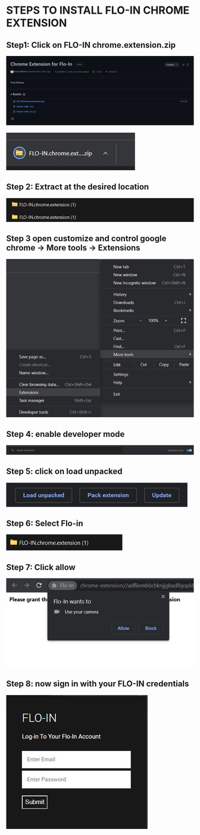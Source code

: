 # STEPS TO  INSTALL FLO-IN CHROME EXTENSION
## Step1: Click on FLO-IN chrome.extension.zip

<img src = "assets/step11.jpg">
<BR>
<BR>
<img src = "assets/step12.jpg">

## Step 2: Extract at the desired location

<img src = "assets/step2.jpg">

## Step 3 open customize and control google chrome → More tools → Extensions

<img src = "assets/step3.jpg">

## Step 4: enable developer mode

<img src = "assets/step4.jpg">

## Step 5: click on load unpacked

<img src = "assets/step5.jpg">

## Step 6: Select Flo-in 

<img src = "assets/step8.jpg">

## Step 7: Click allow

<img src = "assets/step6.jpg">

## Step 8: now sign in with your FLO-IN credentials

<img src = "assets/step7.jpg">




